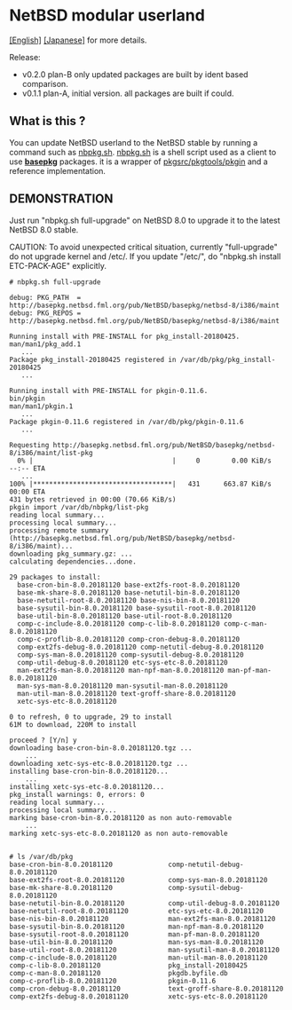 # NetBSD modular userland

[[English]](doc/en/nbpkg-index.md)
[[Japanese]](doc/ja/nbpkg-index.md)
for more details. 

Release: 
+ v0.2.0 plan-B only updated packages are built by ident based comparison.
+ v0.1.1 plan-A, initial version. all packages are built if could.

## What is this ?

You can update NetBSD userland to the NetBSD stable
by running a command such as
[nbpkg.sh](https://github.com/fmlorg/netbsd-modular-userland/nbpkg-client/bin/nbpkg.sh).
[nbpkg.sh](https://github.com/fmlorg/netbsd-modular-userland/nbpkg-client/bin/nbpkg.sh)
is a shell script used as a client to use 
**[basepkg](https://github.com/user340/basepkg)**
packages.
it is a wrapper of [pkgsrc/pkgtools/pkgin](http://pkgin.net/)
and a reference implementation.



## DEMONSTRATION

Just run "nbpkg.sh full-upgrade" on NetBSD 8.0
to upgrade it to the latest NetBSD 8.0 stable.

CAUTION: To avoid unexpected critical situation, currently
"full-upgrade" do not upgrade kernel and /etc/. 
If you update "/etc/", do "nbpkg.sh install ETC-PACK-AGE" explicitly.

```
# nbpkg.sh full-upgrade

debug: PKG_PATH  = http://basepkg.netbsd.fml.org/pub/NetBSD/basepkg/netbsd-8/i386/maint
debug: PKG_REPOS = http://basepkg.netbsd.fml.org/pub/NetBSD/basepkg/netbsd-8/i386/maint

Running install with PRE-INSTALL for pkg_install-20180425.
man/man1/pkg_add.1
   ...
Package pkg_install-20180425 registered in /var/db/pkg/pkg_install-20180425
   ...

Running install with PRE-INSTALL for pkgin-0.11.6.
bin/pkgin
man/man1/pkgin.1
   ...
Package pkgin-0.11.6 registered in /var/db/pkg/pkgin-0.11.6
   ...

Requesting http://basepkg.netbsd.fml.org/pub/NetBSD/basepkg/netbsd-8/i386/maint/list-pkg
  0% |                                   |     0        0.00 KiB/s    --:-- ETA
   ...
100% |***********************************|   431      663.87 KiB/s    00:00 ETA
431 bytes retrieved in 00:00 (70.66 KiB/s)
pkgin import /var/db/nbpkg/list-pkg
reading local summary...
processing local summary...
processing remote summary (http://basepkg.netbsd.fml.org/pub/NetBSD/basepkg/netbsd-8/i386/maint)...
downloading pkg_summary.gz: ...
calculating dependencies...done.

29 packages to install:
  base-cron-bin-8.0.20181120 base-ext2fs-root-8.0.20181120
  base-mk-share-8.0.20181120 base-netutil-bin-8.0.20181120
  base-netutil-root-8.0.20181120 base-nis-bin-8.0.20181120
  base-sysutil-bin-8.0.20181120 base-sysutil-root-8.0.20181120
  base-util-bin-8.0.20181120 base-util-root-8.0.20181120
  comp-c-include-8.0.20181120 comp-c-lib-8.0.20181120 comp-c-man-8.0.20181120
  comp-c-proflib-8.0.20181120 comp-cron-debug-8.0.20181120
  comp-ext2fs-debug-8.0.20181120 comp-netutil-debug-8.0.20181120
  comp-sys-man-8.0.20181120 comp-sysutil-debug-8.0.20181120
  comp-util-debug-8.0.20181120 etc-sys-etc-8.0.20181120
  man-ext2fs-man-8.0.20181120 man-npf-man-8.0.20181120 man-pf-man-8.0.20181120
  man-sys-man-8.0.20181120 man-sysutil-man-8.0.20181120
  man-util-man-8.0.20181120 text-groff-share-8.0.20181120
  xetc-sys-etc-8.0.20181120

0 to refresh, 0 to upgrade, 29 to install
61M to download, 220M to install

proceed ? [Y/n] y
downloading base-cron-bin-8.0.20181120.tgz ...
    ...
downloading xetc-sys-etc-8.0.20181120.tgz ...
installing base-cron-bin-8.0.20181120...
    ...
installing xetc-sys-etc-8.0.20181120...
pkg_install warnings: 0, errors: 0
reading local summary...
processing local summary...
marking base-cron-bin-8.0.20181120 as non auto-removable
    ...
marking xetc-sys-etc-8.0.20181120 as non auto-removable


# ls /var/db/pkg
base-cron-bin-8.0.20181120              comp-netutil-debug-8.0.20181120
base-ext2fs-root-8.0.20181120           comp-sys-man-8.0.20181120
base-mk-share-8.0.20181120              comp-sysutil-debug-8.0.20181120
base-netutil-bin-8.0.20181120           comp-util-debug-8.0.20181120
base-netutil-root-8.0.20181120          etc-sys-etc-8.0.20181120
base-nis-bin-8.0.20181120               man-ext2fs-man-8.0.20181120
base-sysutil-bin-8.0.20181120           man-npf-man-8.0.20181120
base-sysutil-root-8.0.20181120          man-pf-man-8.0.20181120
base-util-bin-8.0.20181120              man-sys-man-8.0.20181120
base-util-root-8.0.20181120             man-sysutil-man-8.0.20181120
comp-c-include-8.0.20181120             man-util-man-8.0.20181120
comp-c-lib-8.0.20181120                 pkg_install-20180425
comp-c-man-8.0.20181120                 pkgdb.byfile.db
comp-c-proflib-8.0.20181120             pkgin-0.11.6
comp-cron-debug-8.0.20181120            text-groff-share-8.0.20181120
comp-ext2fs-debug-8.0.20181120          xetc-sys-etc-8.0.20181120

```
